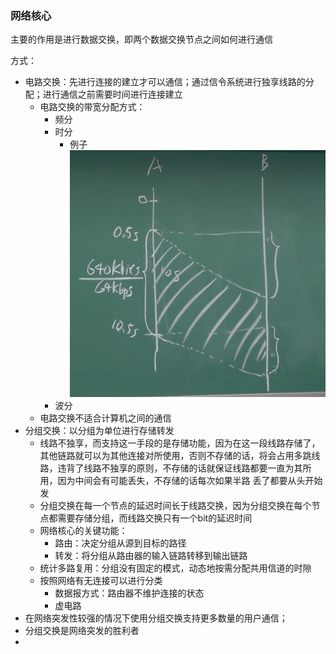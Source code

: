 ### 网络核心

主要的作用是进行数据交换，即两个数据交换节点之间如何进行通信

方式：

* 电路交换：先进行连接的建立才可以通信；通过信令系统进行独享线路的分配；进行通信之前需要时间进行连接建立
  * 电路交换的带宽分配方式：
    * 频分
    * 时分
      * 例子![1674711169574](image/网络核心/1674711169574.png)
    * 波分
  * 电路交换不适合计算机之间的通信
* 分组交换：以分组为单位进行存储转发
  * 线路不独享，而支持这一手段的是存储功能，因为在这一段线路存储了，其他链路就可以为其他连接对所使用，否则不存储的话，将会占用多跳线路，违背了线路不独享的原则，不存储的话就保证线路都要一直为其所用，因为中间会有可能丢失，不存储的话每次如果半路 丢了都要从头开始发
  * 分组交换在每一个节点的延迟时间长于线路交换，因为分组交换在每个节点都需要存储分组，而线路交换只有一个bit的延迟时间
  * 网络核心的关键功能：
    * 路由：决定分组从源到目标的路径
    * 转发：将分组从路由器的输入链路转移到输出链路
  * 统计多路复用：分组没有固定的模式，动态地按需分配共用信道的时隙
  * 按照网络有无连接可以进行分类
    * 数据报方式：路由器不维护连接的状态
    * 虚电路
* 在网络突发性较强的情况下使用分组交换支持更多数量的用户通信；
* 分组交换是网络突发的胜利者
*
